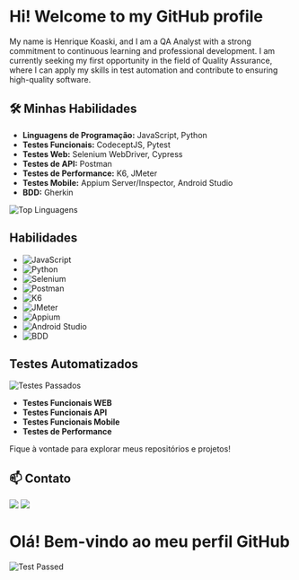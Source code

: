 # Hi! Welcome to my GitHub profile

My name is Henrique Koaski, and I am a QA Analyst with a strong commitment to continuous learning and professional development. I am currently seeking my first opportunity in the field of Quality Assurance, where I can apply my skills in test automation and contribute to ensuring high-quality software.

## 🛠️ Minhas Habilidades

- **Linguagens de Programação:** JavaScript, Python
- **Testes Funcionais:** CodeceptJS, Pytest
- **Testes Web:** Selenium WebDriver, Cypress
- **Testes de API:** Postman
- **Testes de Performance:** K6, JMeter
- **Testes Mobile:** Appium Server/Inspector, Android Studio
- **BDD:** Gherkin

![Top Linguagens](https://github-readme-stats.vercel.app/api/top-langs/?username=henriquekoaski&theme=tokyonight&custom_title=Top%20%Linguagens)


## Habilidades

- ![JavaScript](https://img.shields.io/badge/JavaScript-√-brightgreen?style=for-the-badge)
- ![Python](https://img.shields.io/badge/Python-√-brightgreen?style=for-the-badge)
- ![Selenium](https://img.shields.io/badge/Selenium-√-brightgreen?style=for-the-badge)
- ![Postman](https://img.shields.io/badge/Postman-√-brightgreen?style=for-the-badge)
- ![K6](https://img.shields.io/badge/K6-√-brightgreen?style=for-the-badge)
- ![JMeter](https://img.shields.io/badge/JMeter-√-brightgreen?style=for-the-badge)
- ![Appium](https://img.shields.io/badge/Appium-√-brightgreen?style=for-the-badge)
- ![Android Studio](https://img.shields.io/badge/Android%20Studio-√-brightgreen?style=for-the-badge)
- ![BDD](https://img.shields.io/badge/BDD%20(Gherkin)-√-brightgreen?style=for-the-badge)

## Testes Automatizados

![Testes Passados](https://img.shields.io/badge/tests-passed-brightgreen?style=for-the-badge)

- **Testes Funcionais WEB**
- **Testes Funcionais API**
- **Testes Funcionais Mobile**
- **Testes de Performance**

Fique à vontade para explorar meus repositórios e projetos!



## 📫 Contato

<a href = "mailto:henriquekoaski@outlook.com"><img src="https://img.shields.io/badge/-Email-%230077B5?style=for-the-badge&logo=email&logoColor=white" target="_blank"></a>
<a href="https://www.linkedin.com/in/henriquekoaski" target="_blank"><img src="https://img.shields.io/badge/-LinkedIn-%230077B5?style=for-the-badge&logo=linkedin&logoColor=white" target="_blank"></a>

# Olá! Bem-vindo ao meu perfil GitHub

![Test Passed](https://img.shields.io/badge/test-passed-brightgreen?style=for-the-badge)




